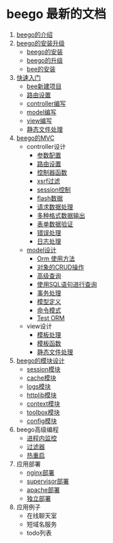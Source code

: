 beego 最新的文档
====

1. [beego的介绍](Introduction.md)
2. [beego的安装升级](install.md)
    - [beego的安装](install.md)
	- [beego的升级](install.md)
	- [bee的安装](bee.md)
3. [快速入门](quickstart/readme.md)
    - [bee新建项目](quickstart/new.md)	
	- [路由设置](quickstart/router.md)
	- [controller编写](quickstart/controller.md)
	- [model编写](quickstart/model.md)
	- [view编写](quickstart/view.md)
	- [静态文件处理](quickstart/static.md)		
4. [beego的MVC](mvc/README.md)
    - controller设计
		- [参数配置](mvc/config.md)
		- [路由设置](mvc/router.md)
		- [控制器函数](mvc/controller.md)
		- [xsrf过滤](mvc/xsrf.md)
		- [session控制](mvc/session.md)
		- [flash数据](mvc/flash.md)
		- [请求数据处理](mvc/params.md)
		- [多种格式数据输出](mvc/jsonxml.md)
		- [表单数据验证](mvc/validation.md)
		- [错误处理](mvc/errors.md)
		- [日志处理](mvc/logs.md)
	- [model设计](orm/README.md)
		- [Orm 使用方法](orm/Orm.md)
		- [对象的CRUD操作](orm/Object.md)
		- [高级查询](orm/Query.md)
		- [使用SQL语句进行查询](orm/Raw.md)
		- [事务处理](orm/Transaction.md)
		- [模型定义](orm/Models.md)
		- [命令模式](orm/Cmd.md)
		- [Test ORM](orm/Test.md)
	- view设计
		- [模板处理](mvc/view.md)
		- [模板函数](mvc/template.md)
		- [静态文件处理](mvc/static.md)		
5. [beego的模块设计](module/README.md)
    - [session模块](module/session.md)
	- [cache模块](module/cache.md)
	- [logs模块](module/logs.md)
	- [httplib模块](module/httplib.md)
	- [context模块](module/context.md)
	- [toolbox模块](module/toolbox.md)
	- [config模块](module/config.md)	
6. beego高级编程
	- [进程内监控](advantage/monitor.md)
	- [过滤器](advantage/filter.md)
	- [热重启](advantage/reload.md)	
7. 应用部署
    - [nginx部署](deploy/nginx.md)
    - [supervisor部署](deploy/supervisor.md)
	- [apache部署](deploy/apache.md)
	- [独立部署](deploy/beego.md)
8. 应用例子
    - 在线聊天室
	- 短域名服务
	- todo列表	
